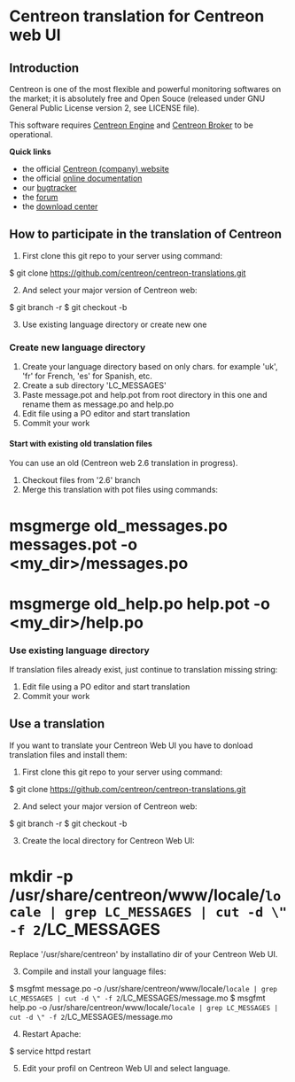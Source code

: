 # Centreon translation for Centreon web UI #

## Introduction ##

Centreon is one of the most flexible and powerful monitoring softwares
on the market; it is absolutely free and Open Souce (released under GNU
General Public License version 2, see LICENSE file).

This software requires [Centreon Engine](https://github.com/centreon/centreon-engine)
and [Centreon Broker](https://github.com/centreon/centreon-broker) to be
operational.

**Quick links**
* the official [Centreon (company) website](https://www.centreon.com)
* the official [online documentation](https://documentation.centreon.com)
* our [bugtracker](https://github.com/centreon/centreon/issues)
* the [forum](http://forum.centreon.com)
* the [download center](https://download.centreon.com)

## How to participate in the translation of Centreon ##

1. First clone this git repo to your server using command:

  $ git clone https://github.com/centreon/centreon-translations.git

2. And select your major version of Centreon web:

  $ git branch -r
  $ git checkout -b <branch>

3. Use existing language directory or create new one

### Create new language directory ###

1. Create your language directory based on only chars. for example 'uk', 'fr' for French, 'es' for Spanish, etc.
2. Create a sub directory 'LC_MESSAGES'
3. Paste message.pot and help.pot from root directory in this one and rename them as message.po and help.po
4. Edit file using a PO editor and start translation
5. Commit your work

#### Start with existing old translation files ####

You can use an old (Centreon web 2.6 translation in progress). 
1. Checkout files from '2.6' branch
2. Merge this translation with pot files using commands:

  # msgmerge old_messages.po messages.pot -o <my_dir>/messages.po
  # msgmerge old_help.po help.pot -o  <my_dir>/help.po 

### Use existing language directory ###

If translation files already exist, just continue to translation missing string:

1. Edit file using a PO editor and start translation
2. Commit your work

## Use a translation ##

If you want to translate your Centreon Web UI you have to donload translation files and install them:

1. First clone this git repo to your server using command:

  $ git clone https://github.com/centreon/centreon-translations.git

2. And select your major version of Centreon web:

  $ git branch -r
  $ git checkout -b <branch>

3. Create the local directory for Centreon Web UI:

  # mkdir -p /usr/share/centreon/www/locale/`locale | grep LC_MESSAGES | cut -d \" -f 2`/LC_MESSAGES

Replace '/usr/share/centreon' by installatino dir of your Centreon Web UI.

3. Compile and install your language files:

  $ msgfmt message.po -o /usr/share/centreon/www/locale/`locale | grep LC_MESSAGES | cut -d \" -f 2`/LC_MESSAGES/message.mo
  $ msgfmt help.po -o /usr/share/centreon/www/locale/`locale | grep LC_MESSAGES | cut -d \" -f 2`/LC_MESSAGES/message.mo

4. Restart Apache:

  $ service httpd restart

5. Edit your profil on Centreon Web UI and select language.
